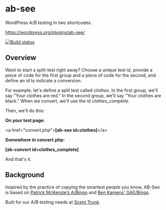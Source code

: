 # ab-see
WordPress A/B testing in two shortcodes.

https://wordpress.org/plugins/ab-see/

[![Build status](https://api.travis-ci.org/scotchfield/ab-see.svg?branch=master)](https://travis-ci.org/scotchfield/ab-see)

## Overview
Want to start a split-test right away? Choose a unique test id, provide a piece of code for the first group and a piece of code for the second, and define an id to indicate a conversion.

For example, let's define a split test called *clothes*. In the first group, we'll say "Your clothes are red." In the second group, we'll say "Your clothes are black." When we convert, we'll use the id *clothes_complete*.

Then, we'll do this:

**On your test page:**

&lt;a href="convert.php"&gt;**[ab-see id=clothes]**&lt;/a&gt;

**Somewhere in convert.php:**

**[ab-convert id=clothes_complete]**

And that's it.

## Background

Inspired by the practice of copying the smartest people you know, AB-See is based on [Patrick McKenzie’s A/Bingo](http://www.bingocardcreator.com/abingo) and [Ben Kamens' GAE/Bingo](http://bjk5.com/post/10171483254/a-bingo-split-testing-now-on-app-engine-built-for).

Built for our A/B testing needs at [Scent Trunk](https://scenttrunk.com).
